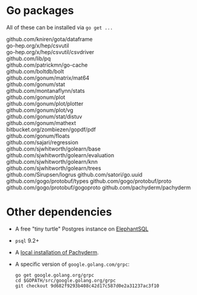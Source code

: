 # Go packages

All of these can be installed via `go get ...`

github.com/kniren/gota/dataframe    
go-hep.org/x/hep/csvutil   
go-hep.org/x/hep/csvutil/csvdriver   
github.com/lib/pq    
github.com/patrickmn/go-cache    
github.com/boltdb/bolt    
github.com/gonum/matrix/mat64    
github.com/gonum/stat    
github.com/montanaflynn/stats    
github.com/gonum/plot     
github.com/gonum/plot/plotter    
github.com/gonum/plot/vg     
github.com/gonum/stat/distuv    
github.com/gonum/mathext     
bitbucket.org/zombiezen/gopdf/pdf          
github.com/gonum/floats     
github.com/sajari/regression     
github.com/sjwhitworth/golearn/base     
github.com/sjwhitworth/golearn/evaluation    
github.com/sjwhitworth/golearn/knn     
github.com/sjwhitworth/golearn/trees    
github.com/Sirupsen/logrus 
github.com/satori/go.uuid
github.com/gogo/protobuf/types
github.com/gogo/protobuf/proto
github.com/gogo/protobuf/gogoproto
github.com/pachyderm/pachyderm

# Other dependencies

- A free "tiny turtle" Postgres instance on [ElephantSQL](https://www.elephantsql.com/)
- `psql` 9.2+
- A [local installation of Pachyderm](http://pachyderm.readthedocs.io/en/latest/getting_started/local_installation.html).
- A specific version of `google.golang.com/grpc`:
    
    ```
    go get google.golang.org/grpc
    cd $GOPATH/src/google.golang.org/grpc
    git checkout 9d682f9293b408c42d17c587d0e2a31237ac3f10
    ```
